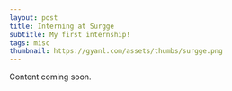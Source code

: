 ```yaml
---
layout: post
title: Interning at Surgge
subtitle: My first internship!
tags: misc
thumbnail: https://gyanl.com/assets/thumbs/surgge.png
---
```


Content coming soon.
